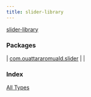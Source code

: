 ```yaml
---
title: slider-library
---
```


[slider-library](./index.html)

### Packages

| [com.ouattararomuald.slider](com.ouattararomuald.slider/index.html) |  |

### Index

[All Types](alltypes/index.html)
